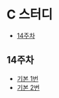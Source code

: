 # C 스터디
- [14주차](https://github.com/pqj163/IN_C_study#14%EC%A3%BC%EC%B0%A8)

## 14주차
- [기본 1번](https://github.com/pqj163/IN_C_study/blob/master/14%EC%A3%BC%EC%B0%A8%20-%20strlen,%20strcmp/readme.md#%EA%B8%B0%EB%B3%B8-1%EB%B2%88)
- [기본 2번](https://github.com/pqj163/IN_C_study/blob/master/14%EC%A3%BC%EC%B0%A8%20-%20strlen,%20strcmp/readme.md#%EA%B8%B0%EB%B3%B8-2%EB%B2%88)
 
